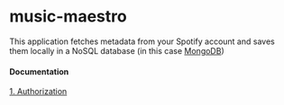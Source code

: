 # music-maestro

This application fetches metadata from your Spotify account and saves them locally in a NoSQL database (in this case [MongoDB](https://www.mongodb.com/))

#### Documentation
[1. Authorization](docs/Authorization.md)